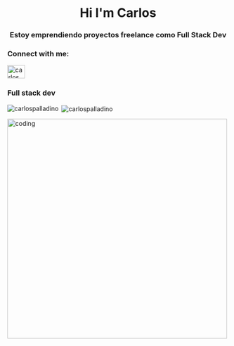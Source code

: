 <h1 align="center"> Hi I'm Carlos</h1>
<h3 align="center">Estoy emprendiendo proyectos freelance como Full Stack Dev</h3>



<h3 align="left">Connect with me:</h3>
<p align="left">
<a href="[https://linkedin.com/in/carlos ezequiel palladino torres](https://www.linkedin.com/in/carlos-ezequiel-palladino-torres-5a945a232/)" target="blank"><img align="center" src="https://raw.githubusercontent.com/rahuldkjain/github-profile-readme-generator/master/src/images/icons/Social/linked-in-alt.svg" alt="carlos ezequiel palladino torres" height="30" width="40" /></a>
</p>

<h3 align="left">Full stack dev </h3>


<p><img align="left" src="https://github-readme-stats.vercel.app/api/top-langs?username=carlospalladino&show_icons=true&locale=en&layout=compact" alt="carlospalladino" /></p>

<p>&nbsp;<img align="center" src="https://github-readme-stats.vercel.app/api?username=carlospalladino&show_icons=true&locale=en" alt="carlospalladino" /></p>
<img aling="center" alt="coding" width="500" src="https://media.giphy.com/media/jTNG3RF6EwbkpD4LZx/giphy.gif">

